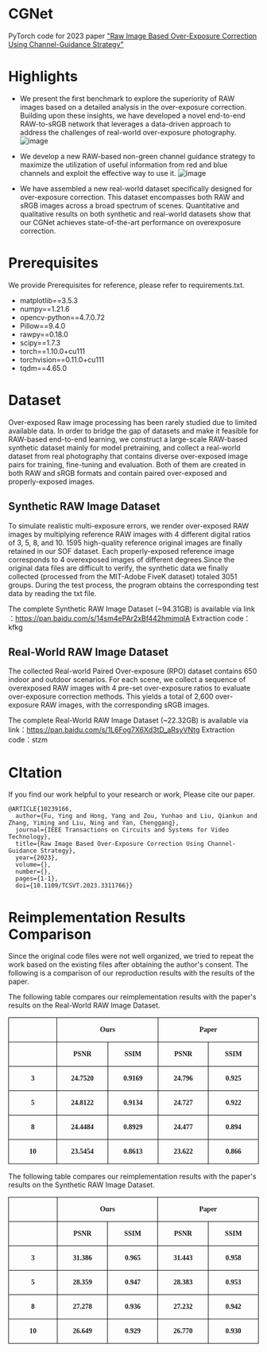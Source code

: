 # CGNet
PyTorch code for 2023 paper ["Raw Image Based Over-Exposure Correction Using Channel-Guidance Strategy"](https://ieeexplore.ieee.org/abstract/document/10239166)



# Highlights
- We present the first benchmark to explore the superiority of RAW images based on a detailed analysis in the over-exposure correction. Building upon these insights, we have developed a novel end-to-end RAW-to-sRGB network that leverages a data-driven approach to address the challenges of real-world over-exposure photography.
![image](https://github.com/whiteknight-WJN/CGNet/assets/90306495/bfd23b48-c841-4aeb-9c39-9358daca861c)

- We develop a new RAW-based non-green channel guidance strategy to maximize the utilization of useful information from red and blue channels and exploit the effective way to use it.
![image](https://github.com/whiteknight-WJN/CGNet/assets/90306495/8fee0572-9265-4b28-83eb-759688eb0827)

- We have assembled a new real-world dataset specifically designed for over-exposure correction. This dataset encompasses both RAW and sRGB images across a broad spectrum of scenes. Quantitative and qualitative results on both synthetic and real-world datasets show that our CGNet achieves state-of-the-art performance on overexposure correction.
# Prerequisites
We provide Prerequisites for reference, please refer to requirements.txt.
- matplotlib==3.5.3
- numpy==1.21.6
- opencv-python==4.7.0.72
- Pillow==9.4.0
- rawpy==0.18.0
- scipy==1.7.3
- torch==1.10.0+cu111
- torchvision==0.11.0+cu111
- tqdm==4.65.0

# Dataset
Over-exposed Raw image processing has been rarely studied due to limited available data. In order to bridge the gap of datasets and make it feasible for RAW-based end-to-end learning, we construct a large-scale RAW-based synthetic dataset mainly for model pretraining, and collect a real-world dataset from real photography that contains diverse over-exposed image pairs for training, fine-tuning and evaluation. Both of them are created in both RAW and sRGB formats and contain paired over-exposed and properly-exposed images.

## Synthetic RAW Image Dataset
To simulate realistic multi-exposure errors, we render over-exposed RAW images by multiplying reference RAW images with 4 different digital ratios of 3, 5, 8, and 10. 1595 high-quality reference original images are finally retained in our SOF dataset. Each properly-exposed reference image corresponds to 4 overexposed images of different degrees.Since the original data files are difficult to verify, the synthetic data we finally collected (processed from the MIT-Adobe FiveK dataset) totaled 3051 groups. During the test process, the program obtains the corresponding test data by reading the txt file.

The complete Synthetic RAW Image Dataset (~94.31GB) is available via link ：https://pan.baidu.com/s/14sm4ePAr2xBf442hmjmqlA 
Extraction code：kfkg 

## Real-World RAW Image Dataset
The collected Real-world Paired Over-exposure (RPO) dataset contains 650 indoor and outdoor scenarios. For each scene, we collect a sequence of overexposed RAW images with 4 pre-set over-exposure ratios to evaluate over-exposure correction methods. This yields a total of 2,600 over-exposure RAW images, with the corresponding sRGB images.

The complete Real-World RAW Image Dataset (~22.32GB) is available via link：https://pan.baidu.com/s/1L6Fog7X6Xd3tD_aRsyVNtg 
Extraction code：stzm 

# CItation
If you find our work helpful to your research or work, Please cite our paper.

```
@ARTICLE{10239166,
  author={Fu, Ying and Hong, Yang and Zou, Yunhao and Liu, Qiankun and Zhang, Yiming and Liu, Ning and Yan, Chenggang},
  journal={IEEE Transactions on Circuits and Systems for Video Technology}, 
  title={Raw Image Based Over-Exposure Correction Using Channel-Guidance Strategy}, 
  year={2023},
  volume={},
  number={},
  pages={1-1},
  doi={10.1109/TCSVT.2023.3311766}}
```
# Reimplementation Results Comparison
Since the original code files were not well organized, we tried to repeat the work based on the existing files after obtaining the author's consent. The following is a comparison of our reproduction results with the results of the paper.

The following table compares our reimplementation results with the paper's results on the Real-World RAW Image Dataset.
<table class="MsoTableGrid" border="1" cellspacing="0" style="border-collapse:collapse;border:none;mso-border-left-alt:0.5000pt solid windowtext;
mso-border-top-alt:0.5000pt solid windowtext;mso-border-right-alt:0.5000pt solid windowtext;mso-border-bottom-alt:0.5000pt solid windowtext;
mso-border-insideh:0.5000pt solid windowtext;mso-border-insidev:0.5000pt solid windowtext;mso-padding-alt:0.0000pt 5.4000pt 0.0000pt 5.4000pt ;"><tbody><tr><td width="118" valign="center" style="width:71.0000pt;padding:0.0000pt 5.4000pt 0.0000pt 5.4000pt ;border-left:1.0000pt solid windowtext;
mso-border-left-alt:0.5000pt solid windowtext;border-right:1.0000pt solid windowtext;mso-border-right-alt:0.5000pt solid windowtext;
border-top:1.0000pt solid windowtext;mso-border-top-alt:0.5000pt solid windowtext;border-bottom:1.0000pt solid windowtext;
mso-border-bottom-alt:0.5000pt solid windowtext;"><p class="MsoNormal" align="center" style="text-align:center;"><b><span style="font-family:Calibri;mso-fareast-font-family:宋体;mso-bidi-font-family:'Times New Roman';
font-weight:bold;font-size:10.5000pt;mso-font-kerning:1.0000pt;"><o:p></o:p></span></b></p></td><td width="236" valign="center" colspan="2" style="width:142.0000pt;padding:0.0000pt 5.4000pt 0.0000pt 5.4000pt ;border-left:1.0000pt solid windowtext;
mso-border-left-alt:0.5000pt solid windowtext;border-right:1.0000pt solid windowtext;mso-border-right-alt:0.5000pt solid windowtext;
border-top:1.0000pt solid windowtext;mso-border-top-alt:0.5000pt solid windowtext;border-bottom:1.0000pt solid windowtext;
mso-border-bottom-alt:0.5000pt solid windowtext;"><p class="MsoNormal" align="center" style="text-align:center;"><b><span style="font-family:宋体;mso-ascii-font-family:Calibri;mso-hansi-font-family:Calibri;
mso-bidi-font-family:'Times New Roman';font-weight:bold;font-size:10.5000pt;
mso-font-kerning:1.0000pt;"><font face="Calibri">Ours</font></span></b><b><span style="font-family:宋体;mso-ascii-font-family:Calibri;mso-hansi-font-family:Calibri;
mso-bidi-font-family:'Times New Roman';font-weight:bold;font-size:10.5000pt;
mso-font-kerning:1.0000pt;"><o:p></o:p></span></b></p></td><td width="236" valign="center" colspan="2" style="width:142.1000pt;padding:0.0000pt 5.4000pt 0.0000pt 5.4000pt ;border-left:1.0000pt solid windowtext;
mso-border-left-alt:0.5000pt solid windowtext;border-right:1.0000pt solid windowtext;mso-border-right-alt:0.5000pt solid windowtext;
border-top:1.0000pt solid windowtext;mso-border-top-alt:0.5000pt solid windowtext;border-bottom:1.0000pt solid windowtext;
mso-border-bottom-alt:0.5000pt solid windowtext;"><p class="MsoNormal" align="center" style="text-align:center;"><b><span style="font-family:宋体;mso-ascii-font-family:Calibri;mso-hansi-font-family:Calibri;
mso-bidi-font-family:'Times New Roman';font-weight:bold;font-size:10.5000pt;
mso-font-kerning:1.0000pt;"><font face="Calibri">Paper</font></span></b><b><span style="font-family:宋体;mso-ascii-font-family:Calibri;mso-hansi-font-family:Calibri;
mso-bidi-font-family:'Times New Roman';font-weight:bold;font-size:10.5000pt;
mso-font-kerning:1.0000pt;"><o:p></o:p></span></b></p></td></tr><tr><td width="118" valign="center" style="width:71.0000pt;padding:0.0000pt 5.4000pt 0.0000pt 5.4000pt ;border-left:1.0000pt solid windowtext;
mso-border-left-alt:0.5000pt solid windowtext;border-right:1.0000pt solid windowtext;mso-border-right-alt:0.5000pt solid windowtext;
border-top:none;mso-border-top-alt:0.5000pt solid windowtext;border-bottom:1.0000pt solid windowtext;
mso-border-bottom-alt:0.5000pt solid windowtext;"><p class="MsoNormal" align="center" style="text-align:center;"><b><span style="font-family:Calibri;mso-fareast-font-family:宋体;mso-bidi-font-family:'Times New Roman';
font-weight:bold;font-size:10.5000pt;mso-font-kerning:1.0000pt;"><o:p>&nbsp;</o:p></span></b></p></td><td width="118" valign="center" style="width:71.0000pt;padding:0.0000pt 5.4000pt 0.0000pt 5.4000pt ;border-left:1.0000pt solid windowtext;
mso-border-left-alt:0.5000pt solid windowtext;border-right:1.0000pt solid windowtext;mso-border-right-alt:0.5000pt solid windowtext;
border-top:none;mso-border-top-alt:0.5000pt solid windowtext;border-bottom:1.0000pt solid windowtext;
mso-border-bottom-alt:0.5000pt solid windowtext;"><p class="MsoNormal" align="center" style="text-align:center;"><b><span style="font-family:宋体;mso-ascii-font-family:Calibri;mso-hansi-font-family:Calibri;
mso-bidi-font-family:'Times New Roman';font-weight:bold;font-size:10.5000pt;
mso-font-kerning:1.0000pt;"><font face="Calibri">PSNR</font></span></b><b><span style="font-family:Calibri;mso-fareast-font-family:宋体;mso-bidi-font-family:'Times New Roman';
font-weight:bold;font-size:10.5000pt;mso-font-kerning:1.0000pt;"><o:p></o:p></span></b></p></td><td width="118" valign="center" style="width:71.0000pt;padding:0.0000pt 5.4000pt 0.0000pt 5.4000pt ;border-left:1.0000pt solid windowtext;
mso-border-left-alt:0.5000pt solid windowtext;border-right:1.0000pt solid windowtext;mso-border-right-alt:0.5000pt solid windowtext;
border-top:none;mso-border-top-alt:0.5000pt solid windowtext;border-bottom:1.0000pt solid windowtext;
mso-border-bottom-alt:0.5000pt solid windowtext;"><p class="MsoNormal" align="center" style="text-align:center;"><b><span style="font-family:宋体;mso-ascii-font-family:Calibri;mso-hansi-font-family:Calibri;
mso-bidi-font-family:'Times New Roman';font-weight:bold;font-size:10.5000pt;
mso-font-kerning:1.0000pt;"><font face="Calibri">SSIM</font></span></b><b><span style="font-family:Calibri;mso-fareast-font-family:宋体;mso-bidi-font-family:'Times New Roman';
font-weight:bold;font-size:10.5000pt;mso-font-kerning:1.0000pt;"><o:p></o:p></span></b></p></td><td width="118" valign="center" style="width:71.0500pt;padding:0.0000pt 5.4000pt 0.0000pt 5.4000pt ;border-left:1.0000pt solid windowtext;
mso-border-left-alt:0.5000pt solid windowtext;border-right:1.0000pt solid windowtext;mso-border-right-alt:0.5000pt solid windowtext;
border-top:1.0000pt solid windowtext;mso-border-top-alt:0.5000pt solid windowtext;border-bottom:1.0000pt solid windowtext;
mso-border-bottom-alt:0.5000pt solid windowtext;"><p class="MsoNormal" align="center" style="text-align:center;"><b><span style="font-family:宋体;mso-ascii-font-family:Calibri;mso-hansi-font-family:Calibri;
mso-bidi-font-family:'Times New Roman';font-weight:bold;font-size:10.5000pt;
mso-font-kerning:1.0000pt;"><font face="Calibri">PSNR</font></span></b><b><span style="font-family:宋体;mso-ascii-font-family:Calibri;mso-hansi-font-family:Calibri;
mso-bidi-font-family:'Times New Roman';font-weight:bold;font-size:10.5000pt;
mso-font-kerning:1.0000pt;"><o:p></o:p></span></b></p></td><td width="118" valign="center" style="width:71.0500pt;padding:0.0000pt 5.4000pt 0.0000pt 5.4000pt ;border-left:1.0000pt solid windowtext;
mso-border-left-alt:0.5000pt solid windowtext;border-right:1.0000pt solid windowtext;mso-border-right-alt:0.5000pt solid windowtext;
border-top:1.0000pt solid windowtext;mso-border-top-alt:0.5000pt solid windowtext;border-bottom:1.0000pt solid windowtext;
mso-border-bottom-alt:0.5000pt solid windowtext;"><p class="MsoNormal" align="center" style="text-align:center;"><b><span style="font-family:宋体;mso-ascii-font-family:Calibri;mso-hansi-font-family:Calibri;
mso-bidi-font-family:'Times New Roman';font-weight:bold;font-size:10.5000pt;
mso-font-kerning:1.0000pt;"><font face="Calibri">SSIM</font></span></b><b><span style="font-family:宋体;mso-ascii-font-family:Calibri;mso-hansi-font-family:Calibri;
mso-bidi-font-family:'Times New Roman';font-weight:bold;font-size:10.5000pt;
mso-font-kerning:1.0000pt;"><o:p></o:p></span></b></p></td></tr><tr><td width="118" valign="center" style="width:71.0000pt;padding:0.0000pt 5.4000pt 0.0000pt 5.4000pt ;border-left:1.0000pt solid windowtext;
mso-border-left-alt:0.5000pt solid windowtext;border-right:1.0000pt solid windowtext;mso-border-right-alt:0.5000pt solid windowtext;
border-top:none;mso-border-top-alt:0.5000pt solid windowtext;border-bottom:1.0000pt solid windowtext;
mso-border-bottom-alt:0.5000pt solid windowtext;"><p class="MsoNormal" align="center" style="text-align:center;"><b><span style="font-family:宋体;mso-ascii-font-family:Calibri;mso-hansi-font-family:Calibri;
mso-bidi-font-family:'Times New Roman';font-weight:bold;font-size:10.5000pt;
mso-font-kerning:1.0000pt;"><font face="Calibri">3</font></span></b><b><span style="font-family:宋体;mso-ascii-font-family:Calibri;mso-hansi-font-family:Calibri;
mso-bidi-font-family:'Times New Roman';font-weight:bold;font-size:10.5000pt;
mso-font-kerning:1.0000pt;"><o:p></o:p></span></b></p></td><td width="118" valign="center" style="width:71.0000pt;padding:0.0000pt 5.4000pt 0.0000pt 5.4000pt ;border-left:1.0000pt solid windowtext;
mso-border-left-alt:0.5000pt solid windowtext;border-right:1.0000pt solid windowtext;mso-border-right-alt:0.5000pt solid windowtext;
border-top:none;mso-border-top-alt:0.5000pt solid windowtext;border-bottom:1.0000pt solid windowtext;
mso-border-bottom-alt:0.5000pt solid windowtext;"><p class="MsoNormal" align="center" style="text-align:center;"><b><span style="font-family:宋体;mso-ascii-font-family:Calibri;mso-hansi-font-family:Calibri;
mso-bidi-font-family:'Times New Roman';font-weight:bold;font-size:10.5000pt;
mso-font-kerning:1.0000pt;"><font face="Calibri">24.7520</font></span></b><b><span style="font-family:Calibri;mso-fareast-font-family:宋体;mso-bidi-font-family:'Times New Roman';
font-weight:bold;font-size:10.5000pt;mso-font-kerning:1.0000pt;"><o:p></o:p></span></b></p></td><td width="118" valign="center" style="width:71.0000pt;padding:0.0000pt 5.4000pt 0.0000pt 5.4000pt ;border-left:1.0000pt solid windowtext;
mso-border-left-alt:0.5000pt solid windowtext;border-right:1.0000pt solid windowtext;mso-border-right-alt:0.5000pt solid windowtext;
border-top:none;mso-border-top-alt:0.5000pt solid windowtext;border-bottom:1.0000pt solid windowtext;
mso-border-bottom-alt:0.5000pt solid windowtext;"><p class="MsoNormal" align="center" style="text-align:center;"><b><span style="font-family:宋体;mso-ascii-font-family:Calibri;mso-hansi-font-family:Calibri;
mso-bidi-font-family:'Times New Roman';font-weight:bold;font-size:10.5000pt;
mso-font-kerning:1.0000pt;"><font face="Calibri">0.9169</font></span></b><b><span style="font-family:Calibri;mso-fareast-font-family:宋体;mso-bidi-font-family:'Times New Roman';
font-weight:bold;font-size:10.5000pt;mso-font-kerning:1.0000pt;"><o:p></o:p></span></b></p></td><td width="118" valign="center" style="width:71.0500pt;padding:0.0000pt 5.4000pt 0.0000pt 5.4000pt ;border-left:1.0000pt solid windowtext;
mso-border-left-alt:0.5000pt solid windowtext;border-right:1.0000pt solid windowtext;mso-border-right-alt:0.5000pt solid windowtext;
border-top:none;mso-border-top-alt:0.5000pt solid windowtext;border-bottom:1.0000pt solid windowtext;
mso-border-bottom-alt:0.5000pt solid windowtext;"><p class="MsoNormal" align="center" style="text-align:center;"><b><span style="font-family:宋体;mso-ascii-font-family:Calibri;mso-hansi-font-family:Calibri;
mso-bidi-font-family:'Times New Roman';font-weight:bold;font-size:10.5000pt;
mso-font-kerning:1.0000pt;"><font face="Calibri">24.796</font></span></b><b><span style="font-family:Calibri;mso-fareast-font-family:宋体;mso-bidi-font-family:'Times New Roman';
font-weight:bold;font-size:10.5000pt;mso-font-kerning:1.0000pt;"><o:p></o:p></span></b></p></td><td width="118" valign="center" style="width:71.0500pt;padding:0.0000pt 5.4000pt 0.0000pt 5.4000pt ;border-left:1.0000pt solid windowtext;
mso-border-left-alt:0.5000pt solid windowtext;border-right:1.0000pt solid windowtext;mso-border-right-alt:0.5000pt solid windowtext;
border-top:none;mso-border-top-alt:0.5000pt solid windowtext;border-bottom:1.0000pt solid windowtext;
mso-border-bottom-alt:0.5000pt solid windowtext;"><p class="MsoNormal" align="center" style="text-align:center;"><b><span style="font-family:宋体;mso-ascii-font-family:Calibri;mso-hansi-font-family:Calibri;
mso-bidi-font-family:'Times New Roman';font-weight:bold;font-size:10.5000pt;
mso-font-kerning:1.0000pt;"><font face="Calibri">0.925</font></span></b><b><span style="font-family:Calibri;mso-fareast-font-family:宋体;mso-bidi-font-family:'Times New Roman';
font-weight:bold;font-size:10.5000pt;mso-font-kerning:1.0000pt;"><o:p></o:p></span></b></p></td></tr><tr><td width="118" valign="center" style="width:71.0000pt;padding:0.0000pt 5.4000pt 0.0000pt 5.4000pt ;border-left:1.0000pt solid windowtext;
mso-border-left-alt:0.5000pt solid windowtext;border-right:1.0000pt solid windowtext;mso-border-right-alt:0.5000pt solid windowtext;
border-top:none;mso-border-top-alt:0.5000pt solid windowtext;border-bottom:1.0000pt solid windowtext;
mso-border-bottom-alt:0.5000pt solid windowtext;"><p class="MsoNormal" align="center" style="text-align:center;"><b><span style="font-family:宋体;mso-ascii-font-family:Calibri;mso-hansi-font-family:Calibri;
mso-bidi-font-family:'Times New Roman';font-weight:bold;font-size:10.5000pt;
mso-font-kerning:1.0000pt;"><font face="Calibri">5</font></span></b><b><span style="font-family:Calibri;mso-fareast-font-family:宋体;mso-bidi-font-family:'Times New Roman';
font-weight:bold;font-size:10.5000pt;mso-font-kerning:1.0000pt;"><o:p></o:p></span></b></p></td><td width="118" valign="center" style="width:71.0000pt;padding:0.0000pt 5.4000pt 0.0000pt 5.4000pt ;border-left:1.0000pt solid windowtext;
mso-border-left-alt:0.5000pt solid windowtext;border-right:1.0000pt solid windowtext;mso-border-right-alt:0.5000pt solid windowtext;
border-top:none;mso-border-top-alt:0.5000pt solid windowtext;border-bottom:1.0000pt solid windowtext;
mso-border-bottom-alt:0.5000pt solid windowtext;"><p class="MsoNormal" align="center" style="text-align:center;"><b><span style="font-family:宋体;mso-ascii-font-family:Calibri;mso-hansi-font-family:Calibri;
mso-bidi-font-family:'Times New Roman';font-weight:bold;font-size:10.5000pt;
mso-font-kerning:1.0000pt;"><font face="Calibri">24.8122</font></span></b><b><span style="font-family:Calibri;mso-fareast-font-family:宋体;mso-bidi-font-family:'Times New Roman';
font-weight:bold;font-size:10.5000pt;mso-font-kerning:1.0000pt;"><o:p></o:p></span></b></p></td><td width="118" valign="center" style="width:71.0000pt;padding:0.0000pt 5.4000pt 0.0000pt 5.4000pt ;border-left:1.0000pt solid windowtext;
mso-border-left-alt:0.5000pt solid windowtext;border-right:1.0000pt solid windowtext;mso-border-right-alt:0.5000pt solid windowtext;
border-top:none;mso-border-top-alt:0.5000pt solid windowtext;border-bottom:1.0000pt solid windowtext;
mso-border-bottom-alt:0.5000pt solid windowtext;"><p class="MsoNormal" align="center" style="text-align:center;"><b><span style="font-family:宋体;mso-ascii-font-family:Calibri;mso-hansi-font-family:Calibri;
mso-bidi-font-family:'Times New Roman';font-weight:bold;font-size:10.5000pt;
mso-font-kerning:1.0000pt;"><font face="Calibri">0.9134</font></span></b><b><span style="font-family:Calibri;mso-fareast-font-family:宋体;mso-bidi-font-family:'Times New Roman';
font-weight:bold;font-size:10.5000pt;mso-font-kerning:1.0000pt;"><o:p></o:p></span></b></p></td><td width="118" valign="center" style="width:71.0500pt;padding:0.0000pt 5.4000pt 0.0000pt 5.4000pt ;border-left:1.0000pt solid windowtext;
mso-border-left-alt:0.5000pt solid windowtext;border-right:1.0000pt solid windowtext;mso-border-right-alt:0.5000pt solid windowtext;
border-top:none;mso-border-top-alt:0.5000pt solid windowtext;border-bottom:1.0000pt solid windowtext;
mso-border-bottom-alt:0.5000pt solid windowtext;"><p class="MsoNormal" align="center" style="text-align:center;"><b><span style="font-family:宋体;mso-ascii-font-family:Calibri;mso-hansi-font-family:Calibri;
mso-bidi-font-family:'Times New Roman';font-weight:bold;font-size:10.5000pt;
mso-font-kerning:1.0000pt;"><font face="Calibri">24.727</font></span></b><b><span style="font-family:Calibri;mso-fareast-font-family:宋体;mso-bidi-font-family:'Times New Roman';
font-weight:bold;font-size:10.5000pt;mso-font-kerning:1.0000pt;"><o:p></o:p></span></b></p></td><td width="118" valign="center" style="width:71.0500pt;padding:0.0000pt 5.4000pt 0.0000pt 5.4000pt ;border-left:1.0000pt solid windowtext;
mso-border-left-alt:0.5000pt solid windowtext;border-right:1.0000pt solid windowtext;mso-border-right-alt:0.5000pt solid windowtext;
border-top:none;mso-border-top-alt:0.5000pt solid windowtext;border-bottom:1.0000pt solid windowtext;
mso-border-bottom-alt:0.5000pt solid windowtext;"><p class="MsoNormal" align="center" style="text-align:center;"><b><span style="font-family:宋体;mso-ascii-font-family:Calibri;mso-hansi-font-family:Calibri;
mso-bidi-font-family:'Times New Roman';font-weight:bold;font-size:10.5000pt;
mso-font-kerning:1.0000pt;"><font face="Calibri">0.922</font></span></b><b><span style="font-family:Calibri;mso-fareast-font-family:宋体;mso-bidi-font-family:'Times New Roman';
font-weight:bold;font-size:10.5000pt;mso-font-kerning:1.0000pt;"><o:p></o:p></span></b></p></td></tr><tr><td width="118" valign="center" style="width:71.0000pt;padding:0.0000pt 5.4000pt 0.0000pt 5.4000pt ;border-left:1.0000pt solid windowtext;
mso-border-left-alt:0.5000pt solid windowtext;border-right:1.0000pt solid windowtext;mso-border-right-alt:0.5000pt solid windowtext;
border-top:none;mso-border-top-alt:0.5000pt solid windowtext;border-bottom:1.0000pt solid windowtext;
mso-border-bottom-alt:0.5000pt solid windowtext;"><p class="MsoNormal" align="center" style="text-align:center;"><b><span style="font-family:宋体;mso-ascii-font-family:Calibri;mso-hansi-font-family:Calibri;
mso-bidi-font-family:'Times New Roman';font-weight:bold;font-size:10.5000pt;
mso-font-kerning:1.0000pt;"><font face="Calibri">8</font></span></b><b><span style="font-family:Calibri;mso-fareast-font-family:宋体;mso-bidi-font-family:'Times New Roman';
font-weight:bold;font-size:10.5000pt;mso-font-kerning:1.0000pt;"><o:p></o:p></span></b></p></td><td width="118" valign="center" style="width:71.0000pt;padding:0.0000pt 5.4000pt 0.0000pt 5.4000pt ;border-left:1.0000pt solid windowtext;
mso-border-left-alt:0.5000pt solid windowtext;border-right:1.0000pt solid windowtext;mso-border-right-alt:0.5000pt solid windowtext;
border-top:none;mso-border-top-alt:0.5000pt solid windowtext;border-bottom:1.0000pt solid windowtext;
mso-border-bottom-alt:0.5000pt solid windowtext;"><p class="MsoNormal" align="center" style="text-align:center;"><b><span style="font-family:宋体;mso-ascii-font-family:Calibri;mso-hansi-font-family:Calibri;
mso-bidi-font-family:'Times New Roman';font-weight:bold;font-size:10.5000pt;
mso-font-kerning:1.0000pt;"><font face="Calibri">24.4484</font></span></b><b><span style="font-family:Calibri;mso-fareast-font-family:宋体;mso-bidi-font-family:'Times New Roman';
font-weight:bold;font-size:10.5000pt;mso-font-kerning:1.0000pt;"><o:p></o:p></span></b></p></td><td width="118" valign="center" style="width:71.0000pt;padding:0.0000pt 5.4000pt 0.0000pt 5.4000pt ;border-left:1.0000pt solid windowtext;
mso-border-left-alt:0.5000pt solid windowtext;border-right:1.0000pt solid windowtext;mso-border-right-alt:0.5000pt solid windowtext;
border-top:none;mso-border-top-alt:0.5000pt solid windowtext;border-bottom:1.0000pt solid windowtext;
mso-border-bottom-alt:0.5000pt solid windowtext;"><p class="MsoNormal" align="center" style="text-align:center;"><b><span style="font-family:宋体;mso-ascii-font-family:Calibri;mso-hansi-font-family:Calibri;
mso-bidi-font-family:'Times New Roman';font-weight:bold;font-size:10.5000pt;
mso-font-kerning:1.0000pt;"><font face="Calibri">0.8929</font></span></b><b><span style="font-family:Calibri;mso-fareast-font-family:宋体;mso-bidi-font-family:'Times New Roman';
font-weight:bold;font-size:10.5000pt;mso-font-kerning:1.0000pt;"><o:p></o:p></span></b></p></td><td width="118" valign="center" style="width:71.0500pt;padding:0.0000pt 5.4000pt 0.0000pt 5.4000pt ;border-left:1.0000pt solid windowtext;
mso-border-left-alt:0.5000pt solid windowtext;border-right:1.0000pt solid windowtext;mso-border-right-alt:0.5000pt solid windowtext;
border-top:none;mso-border-top-alt:0.5000pt solid windowtext;border-bottom:1.0000pt solid windowtext;
mso-border-bottom-alt:0.5000pt solid windowtext;"><p class="MsoNormal" align="center" style="text-align:center;"><b><span style="font-family:宋体;mso-ascii-font-family:Calibri;mso-hansi-font-family:Calibri;
mso-bidi-font-family:'Times New Roman';font-weight:bold;font-size:10.5000pt;
mso-font-kerning:1.0000pt;"><font face="Calibri">24.477</font></span></b><b><span style="font-family:Calibri;mso-fareast-font-family:宋体;mso-bidi-font-family:'Times New Roman';
font-weight:bold;font-size:10.5000pt;mso-font-kerning:1.0000pt;"><o:p></o:p></span></b></p></td><td width="118" valign="center" style="width:71.0500pt;padding:0.0000pt 5.4000pt 0.0000pt 5.4000pt ;border-left:1.0000pt solid windowtext;
mso-border-left-alt:0.5000pt solid windowtext;border-right:1.0000pt solid windowtext;mso-border-right-alt:0.5000pt solid windowtext;
border-top:none;mso-border-top-alt:0.5000pt solid windowtext;border-bottom:1.0000pt solid windowtext;
mso-border-bottom-alt:0.5000pt solid windowtext;"><p class="MsoNormal" align="center" style="text-align:center;"><b><span style="font-family:宋体;mso-ascii-font-family:Calibri;mso-hansi-font-family:Calibri;
mso-bidi-font-family:'Times New Roman';font-weight:bold;font-size:10.5000pt;
mso-font-kerning:1.0000pt;"><font face="Calibri">0.894</font></span></b><b><span style="font-family:Calibri;mso-fareast-font-family:宋体;mso-bidi-font-family:'Times New Roman';
font-weight:bold;font-size:10.5000pt;mso-font-kerning:1.0000pt;"><o:p></o:p></span></b></p></td></tr><tr><td width="118" valign="center" style="width:71.0000pt;padding:0.0000pt 5.4000pt 0.0000pt 5.4000pt ;border-left:1.0000pt solid windowtext;
mso-border-left-alt:0.5000pt solid windowtext;border-right:1.0000pt solid windowtext;mso-border-right-alt:0.5000pt solid windowtext;
border-top:none;mso-border-top-alt:0.5000pt solid windowtext;border-bottom:1.0000pt solid windowtext;
mso-border-bottom-alt:0.5000pt solid windowtext;"><p class="MsoNormal" align="center" style="text-align:center;"><b><span style="font-family:宋体;mso-ascii-font-family:Calibri;mso-hansi-font-family:Calibri;
mso-bidi-font-family:'Times New Roman';font-weight:bold;font-size:10.5000pt;
mso-font-kerning:1.0000pt;"><font face="Calibri">10</font></span></b><b><span style="font-family:Calibri;mso-fareast-font-family:宋体;mso-bidi-font-family:'Times New Roman';
font-weight:bold;font-size:10.5000pt;mso-font-kerning:1.0000pt;"><o:p></o:p></span></b></p></td><td width="118" valign="center" style="width:71.0000pt;padding:0.0000pt 5.4000pt 0.0000pt 5.4000pt ;border-left:1.0000pt solid windowtext;
mso-border-left-alt:0.5000pt solid windowtext;border-right:1.0000pt solid windowtext;mso-border-right-alt:0.5000pt solid windowtext;
border-top:none;mso-border-top-alt:0.5000pt solid windowtext;border-bottom:1.0000pt solid windowtext;
mso-border-bottom-alt:0.5000pt solid windowtext;"><p class="MsoNormal" align="center" style="text-align:center;"><b><span style="font-family:宋体;mso-ascii-font-family:Calibri;mso-hansi-font-family:Calibri;
mso-bidi-font-family:'Times New Roman';font-weight:bold;font-size:10.5000pt;
mso-font-kerning:1.0000pt;"><font face="Calibri">23.5454</font></span></b><b><span style="font-family:Calibri;mso-fareast-font-family:宋体;mso-bidi-font-family:'Times New Roman';
font-weight:bold;font-size:10.5000pt;mso-font-kerning:1.0000pt;"><o:p></o:p></span></b></p></td><td width="118" valign="center" style="width:71.0000pt;padding:0.0000pt 5.4000pt 0.0000pt 5.4000pt ;border-left:1.0000pt solid windowtext;
mso-border-left-alt:0.5000pt solid windowtext;border-right:1.0000pt solid windowtext;mso-border-right-alt:0.5000pt solid windowtext;
border-top:none;mso-border-top-alt:0.5000pt solid windowtext;border-bottom:1.0000pt solid windowtext;
mso-border-bottom-alt:0.5000pt solid windowtext;"><p class="MsoNormal" align="center" style="text-align:center;"><b><span style="font-family:宋体;mso-ascii-font-family:Calibri;mso-hansi-font-family:Calibri;
mso-bidi-font-family:'Times New Roman';font-weight:bold;font-size:10.5000pt;
mso-font-kerning:1.0000pt;"><font face="Calibri">0.8613</font></span></b><b><span style="font-family:Calibri;mso-fareast-font-family:宋体;mso-bidi-font-family:'Times New Roman';
font-weight:bold;font-size:10.5000pt;mso-font-kerning:1.0000pt;"><o:p></o:p></span></b></p></td><td width="118" valign="center" style="width:71.0500pt;padding:0.0000pt 5.4000pt 0.0000pt 5.4000pt ;border-left:1.0000pt solid windowtext;
mso-border-left-alt:0.5000pt solid windowtext;border-right:1.0000pt solid windowtext;mso-border-right-alt:0.5000pt solid windowtext;
border-top:none;mso-border-top-alt:0.5000pt solid windowtext;border-bottom:1.0000pt solid windowtext;
mso-border-bottom-alt:0.5000pt solid windowtext;"><p class="MsoNormal" align="center" style="text-align:center;"><b><span style="font-family:宋体;mso-ascii-font-family:Calibri;mso-hansi-font-family:Calibri;
mso-bidi-font-family:'Times New Roman';font-weight:bold;font-size:10.5000pt;
mso-font-kerning:1.0000pt;"><font face="Calibri">23.622</font></span></b><b><span style="font-family:Calibri;mso-fareast-font-family:宋体;mso-bidi-font-family:'Times New Roman';
font-weight:bold;font-size:10.5000pt;mso-font-kerning:1.0000pt;"><o:p></o:p></span></b></p></td><td width="118" valign="center" style="width:71.0500pt;padding:0.0000pt 5.4000pt 0.0000pt 5.4000pt ;border-left:1.0000pt solid windowtext;
mso-border-left-alt:0.5000pt solid windowtext;border-right:1.0000pt solid windowtext;mso-border-right-alt:0.5000pt solid windowtext;
border-top:none;mso-border-top-alt:0.5000pt solid windowtext;border-bottom:1.0000pt solid windowtext;
mso-border-bottom-alt:0.5000pt solid windowtext;"><p class="MsoNormal" align="center" style="text-align:center;"><b><span style="font-family:宋体;mso-ascii-font-family:Calibri;mso-hansi-font-family:Calibri;
mso-bidi-font-family:'Times New Roman';font-weight:bold;font-size:10.5000pt;
mso-font-kerning:1.0000pt;"><font face="Calibri">0.866</font></span></b><b><span style="font-family:Calibri;mso-fareast-font-family:宋体;mso-bidi-font-family:'Times New Roman';
font-weight:bold;font-size:10.5000pt;mso-font-kerning:1.0000pt;"><o:p></o:p></span></b></p></td></tr></tbody></table>


The following table compares our reimplementation results with the paper's results on the Synthetic RAW Image Dataset.
<table class="MsoTableGrid" border="1" cellspacing="0" style="border-collapse:collapse;border:none;mso-border-left-alt:0.5000pt solid windowtext;
mso-border-top-alt:0.5000pt solid windowtext;mso-border-right-alt:0.5000pt solid windowtext;mso-border-bottom-alt:0.5000pt solid windowtext;
mso-border-insideh:0.5000pt solid windowtext;mso-border-insidev:0.5000pt solid windowtext;mso-padding-alt:0.0000pt 5.4000pt 0.0000pt 5.4000pt ;"><tbody><tr><td width="118" valign="center" style="width:71.0000pt;padding:0.0000pt 5.4000pt 0.0000pt 5.4000pt ;border-left:1.0000pt solid windowtext;
mso-border-left-alt:0.5000pt solid windowtext;border-right:1.0000pt solid windowtext;mso-border-right-alt:0.5000pt solid windowtext;
border-top:1.0000pt solid windowtext;mso-border-top-alt:0.5000pt solid windowtext;border-bottom:1.0000pt solid windowtext;
mso-border-bottom-alt:0.5000pt solid windowtext;"><p class="MsoNormal" align="center" style="text-align:center;"><b><span style="font-family:Calibri;mso-fareast-font-family:宋体;mso-bidi-font-family:'Times New Roman';
font-weight:bold;font-size:10.5000pt;mso-font-kerning:1.0000pt;"><o:p>&nbsp;</o:p></span></b></p></td><td width="236" valign="center" colspan="2" style="width:142.0000pt;padding:0.0000pt 5.4000pt 0.0000pt 5.4000pt ;border-left:1.0000pt solid windowtext;
mso-border-left-alt:0.5000pt solid windowtext;border-right:1.0000pt solid windowtext;mso-border-right-alt:0.5000pt solid windowtext;
border-top:1.0000pt solid windowtext;mso-border-top-alt:0.5000pt solid windowtext;border-bottom:1.0000pt solid windowtext;
mso-border-bottom-alt:0.5000pt solid windowtext;"><p class="MsoNormal" align="center" style="text-align:center;"><b><span style="font-family:宋体;mso-ascii-font-family:Calibri;mso-hansi-font-family:Calibri;
mso-bidi-font-family:'Times New Roman';font-weight:bold;font-size:10.5000pt;
mso-font-kerning:1.0000pt;"><font face="宋体">Ours</font></span></b><b><span style="font-family:宋体;mso-ascii-font-family:Calibri;mso-hansi-font-family:Calibri;
mso-bidi-font-family:'Times New Roman';font-weight:bold;font-size:10.5000pt;
mso-font-kerning:1.0000pt;"><o:p></o:p></span></b></p></td><td width="236" valign="center" colspan="2" style="width:142.1000pt;padding:0.0000pt 5.4000pt 0.0000pt 5.4000pt ;border-left:1.0000pt solid windowtext;
mso-border-left-alt:0.5000pt solid windowtext;border-right:1.0000pt solid windowtext;mso-border-right-alt:0.5000pt solid windowtext;
border-top:1.0000pt solid windowtext;mso-border-top-alt:0.5000pt solid windowtext;border-bottom:1.0000pt solid windowtext;
mso-border-bottom-alt:0.5000pt solid windowtext;"><p class="MsoNormal" align="center" style="text-align:center;"><b><span style="font-family:宋体;mso-ascii-font-family:Calibri;mso-hansi-font-family:Calibri;
mso-bidi-font-family:'Times New Roman';font-weight:bold;font-size:10.5000pt;
mso-font-kerning:1.0000pt;"><font face="宋体">Paper</font></span></b><b><span style="font-family:宋体;mso-ascii-font-family:Calibri;mso-hansi-font-family:Calibri;
mso-bidi-font-family:'Times New Roman';font-weight:bold;font-size:10.5000pt;
mso-font-kerning:1.0000pt;"><o:p></o:p></span></b></p></td></tr><tr><td width="118" valign="center" style="width:71.0000pt;padding:0.0000pt 5.4000pt 0.0000pt 5.4000pt ;border-left:1.0000pt solid windowtext;
mso-border-left-alt:0.5000pt solid windowtext;border-right:1.0000pt solid windowtext;mso-border-right-alt:0.5000pt solid windowtext;
border-top:none;mso-border-top-alt:0.5000pt solid windowtext;border-bottom:1.0000pt solid windowtext;
mso-border-bottom-alt:0.5000pt solid windowtext;"><p class="MsoNormal" align="center" style="text-align:center;"><b><span style="font-family:Calibri;mso-fareast-font-family:宋体;mso-bidi-font-family:'Times New Roman';
font-weight:bold;font-size:10.5000pt;mso-font-kerning:1.0000pt;"><o:p>&nbsp;</o:p></span></b></p></td><td width="118" valign="center" style="width:71.0000pt;padding:0.0000pt 5.4000pt 0.0000pt 5.4000pt ;border-left:1.0000pt solid windowtext;
mso-border-left-alt:0.5000pt solid windowtext;border-right:1.0000pt solid windowtext;mso-border-right-alt:0.5000pt solid windowtext;
border-top:none;mso-border-top-alt:0.5000pt solid windowtext;border-bottom:1.0000pt solid windowtext;
mso-border-bottom-alt:0.5000pt solid windowtext;"><p class="MsoNormal" align="center" style="text-align:center;"><b><span style="font-family:宋体;mso-ascii-font-family:Calibri;mso-hansi-font-family:Calibri;
mso-bidi-font-family:'Times New Roman';font-weight:bold;font-size:10.5000pt;
mso-font-kerning:1.0000pt;"><font face="Calibri">PSNR</font></span></b><b><span style="font-family:Calibri;mso-fareast-font-family:宋体;mso-bidi-font-family:'Times New Roman';
font-weight:bold;font-size:10.5000pt;mso-font-kerning:1.0000pt;"><o:p></o:p></span></b></p></td><td width="118" valign="center" style="width:71.0000pt;padding:0.0000pt 5.4000pt 0.0000pt 5.4000pt ;border-left:1.0000pt solid windowtext;
mso-border-left-alt:0.5000pt solid windowtext;border-right:1.0000pt solid windowtext;mso-border-right-alt:0.5000pt solid windowtext;
border-top:none;mso-border-top-alt:0.5000pt solid windowtext;border-bottom:1.0000pt solid windowtext;
mso-border-bottom-alt:0.5000pt solid windowtext;"><p class="MsoNormal" align="center" style="text-align:center;"><b><span style="font-family:宋体;mso-ascii-font-family:Calibri;mso-hansi-font-family:Calibri;
mso-bidi-font-family:'Times New Roman';font-weight:bold;font-size:10.5000pt;
mso-font-kerning:1.0000pt;"><font face="Calibri">SSIM</font></span></b><b><span style="font-family:Calibri;mso-fareast-font-family:宋体;mso-bidi-font-family:'Times New Roman';
font-weight:bold;font-size:10.5000pt;mso-font-kerning:1.0000pt;"><o:p></o:p></span></b></p></td><td width="118" valign="center" style="width:71.0500pt;padding:0.0000pt 5.4000pt 0.0000pt 5.4000pt ;border-left:1.0000pt solid windowtext;
mso-border-left-alt:0.5000pt solid windowtext;border-right:1.0000pt solid windowtext;mso-border-right-alt:0.5000pt solid windowtext;
border-top:1.0000pt solid windowtext;mso-border-top-alt:0.5000pt solid windowtext;border-bottom:1.0000pt solid windowtext;
mso-border-bottom-alt:0.5000pt solid windowtext;"><p class="MsoNormal" align="center" style="text-align:center;"><b><span style="font-family:宋体;mso-ascii-font-family:Calibri;mso-hansi-font-family:Calibri;
mso-bidi-font-family:'Times New Roman';font-weight:bold;font-size:10.5000pt;
mso-font-kerning:1.0000pt;"><font face="Calibri">PSNR</font></span></b><b><span style="font-family:宋体;mso-ascii-font-family:Calibri;mso-hansi-font-family:Calibri;
mso-bidi-font-family:'Times New Roman';font-weight:bold;font-size:10.5000pt;
mso-font-kerning:1.0000pt;"><o:p></o:p></span></b></p></td><td width="118" valign="center" style="width:71.0500pt;padding:0.0000pt 5.4000pt 0.0000pt 5.4000pt ;border-left:1.0000pt solid windowtext;
mso-border-left-alt:0.5000pt solid windowtext;border-right:1.0000pt solid windowtext;mso-border-right-alt:0.5000pt solid windowtext;
border-top:1.0000pt solid windowtext;mso-border-top-alt:0.5000pt solid windowtext;border-bottom:1.0000pt solid windowtext;
mso-border-bottom-alt:0.5000pt solid windowtext;"><p class="MsoNormal" align="center" style="text-align:center;"><b><span style="font-family:宋体;mso-ascii-font-family:Calibri;mso-hansi-font-family:Calibri;
mso-bidi-font-family:'Times New Roman';font-weight:bold;font-size:10.5000pt;
mso-font-kerning:1.0000pt;"><font face="Calibri">SSIM</font></span></b><b><span style="font-family:宋体;mso-ascii-font-family:Calibri;mso-hansi-font-family:Calibri;
mso-bidi-font-family:'Times New Roman';font-weight:bold;font-size:10.5000pt;
mso-font-kerning:1.0000pt;"><o:p></o:p></span></b></p></td></tr><tr><td width="118" valign="center" style="width:71.0000pt;padding:0.0000pt 5.4000pt 0.0000pt 5.4000pt ;border-left:1.0000pt solid windowtext;
mso-border-left-alt:0.5000pt solid windowtext;border-right:1.0000pt solid windowtext;mso-border-right-alt:0.5000pt solid windowtext;
border-top:none;mso-border-top-alt:0.5000pt solid windowtext;border-bottom:1.0000pt solid windowtext;
mso-border-bottom-alt:0.5000pt solid windowtext;"><p class="MsoNormal" align="center" style="text-align:center;"><b><span style="font-family:宋体;mso-ascii-font-family:Calibri;mso-hansi-font-family:Calibri;
mso-bidi-font-family:'Times New Roman';font-weight:bold;font-size:10.5000pt;
mso-font-kerning:1.0000pt;"><font face="Calibri">3</font></span></b><b><span style="font-family:宋体;mso-ascii-font-family:Calibri;mso-hansi-font-family:Calibri;
mso-bidi-font-family:'Times New Roman';font-weight:bold;font-size:10.5000pt;
mso-font-kerning:1.0000pt;"><o:p></o:p></span></b></p></td><td width="118" valign="center" style="width:71.0000pt;padding:0.0000pt 5.4000pt 0.0000pt 5.4000pt ;border-left:1.0000pt solid windowtext;
mso-border-left-alt:0.5000pt solid windowtext;border-right:1.0000pt solid windowtext;mso-border-right-alt:0.5000pt solid windowtext;
border-top:none;mso-border-top-alt:0.5000pt solid windowtext;border-bottom:1.0000pt solid windowtext;
mso-border-bottom-alt:0.5000pt solid windowtext;"><p class="MsoNormal" align="center" style="text-align:center;"><b><span style="font-family:宋体;mso-ascii-font-family:Calibri;mso-hansi-font-family:Calibri;
mso-bidi-font-family:'Times New Roman';font-weight:bold;font-size:10.5000pt;
mso-font-kerning:1.0000pt;"><font face="Calibri">31.386</font></span></b><b><span style="font-family:Calibri;mso-fareast-font-family:宋体;mso-bidi-font-family:'Times New Roman';
font-weight:bold;font-size:10.5000pt;mso-font-kerning:1.0000pt;"><o:p></o:p></span></b></p></td><td width="118" valign="center" style="width:71.0000pt;padding:0.0000pt 5.4000pt 0.0000pt 5.4000pt ;border-left:1.0000pt solid windowtext;
mso-border-left-alt:0.5000pt solid windowtext;border-right:1.0000pt solid windowtext;mso-border-right-alt:0.5000pt solid windowtext;
border-top:none;mso-border-top-alt:0.5000pt solid windowtext;border-bottom:1.0000pt solid windowtext;
mso-border-bottom-alt:0.5000pt solid windowtext;"><p class="MsoNormal" align="center" style="text-align:center;"><b><span style="font-family:宋体;mso-ascii-font-family:Calibri;mso-hansi-font-family:Calibri;
mso-bidi-font-family:'Times New Roman';font-weight:bold;font-size:10.5000pt;
mso-font-kerning:1.0000pt;"><font face="Calibri">0.965</font></span></b><b><span style="font-family:Calibri;mso-fareast-font-family:宋体;mso-bidi-font-family:'Times New Roman';
font-weight:bold;font-size:10.5000pt;mso-font-kerning:1.0000pt;"><o:p></o:p></span></b></p></td><td width="118" valign="center" style="width:71.0500pt;padding:0.0000pt 5.4000pt 0.0000pt 5.4000pt ;border-left:1.0000pt solid windowtext;
mso-border-left-alt:0.5000pt solid windowtext;border-right:1.0000pt solid windowtext;mso-border-right-alt:0.5000pt solid windowtext;
border-top:none;mso-border-top-alt:0.5000pt solid windowtext;border-bottom:1.0000pt solid windowtext;
mso-border-bottom-alt:0.5000pt solid windowtext;"><p class="MsoNormal" align="center" style="text-align:center;"><b><span style="font-family:宋体;mso-ascii-font-family:Calibri;mso-hansi-font-family:Calibri;
mso-bidi-font-family:'Times New Roman';font-weight:bold;font-size:10.5000pt;
mso-font-kerning:1.0000pt;"><font face="Calibri">31.443</font></span></b><b><span style="font-family:Calibri;mso-fareast-font-family:宋体;mso-bidi-font-family:'Times New Roman';
font-weight:bold;font-size:10.5000pt;mso-font-kerning:1.0000pt;"><o:p></o:p></span></b></p></td><td width="118" valign="center" style="width:71.0500pt;padding:0.0000pt 5.4000pt 0.0000pt 5.4000pt ;border-left:1.0000pt solid windowtext;
mso-border-left-alt:0.5000pt solid windowtext;border-right:1.0000pt solid windowtext;mso-border-right-alt:0.5000pt solid windowtext;
border-top:none;mso-border-top-alt:0.5000pt solid windowtext;border-bottom:1.0000pt solid windowtext;
mso-border-bottom-alt:0.5000pt solid windowtext;"><p class="MsoNormal" align="center" style="text-align:center;"><b><span style="font-family:宋体;mso-ascii-font-family:Calibri;mso-hansi-font-family:Calibri;
mso-bidi-font-family:'Times New Roman';font-weight:bold;font-size:10.5000pt;
mso-font-kerning:1.0000pt;"><font face="Calibri">0.958</font></span></b><b><span style="font-family:Calibri;mso-fareast-font-family:宋体;mso-bidi-font-family:'Times New Roman';
font-weight:bold;font-size:10.5000pt;mso-font-kerning:1.0000pt;"><o:p></o:p></span></b></p></td></tr><tr><td width="118" valign="center" style="width:71.0000pt;padding:0.0000pt 5.4000pt 0.0000pt 5.4000pt ;border-left:1.0000pt solid windowtext;
mso-border-left-alt:0.5000pt solid windowtext;border-right:1.0000pt solid windowtext;mso-border-right-alt:0.5000pt solid windowtext;
border-top:none;mso-border-top-alt:0.5000pt solid windowtext;border-bottom:1.0000pt solid windowtext;
mso-border-bottom-alt:0.5000pt solid windowtext;"><p class="MsoNormal" align="center" style="text-align:center;"><b><span style="font-family:宋体;mso-ascii-font-family:Calibri;mso-hansi-font-family:Calibri;
mso-bidi-font-family:'Times New Roman';font-weight:bold;font-size:10.5000pt;
mso-font-kerning:1.0000pt;"><font face="Calibri">5</font></span></b><b><span style="font-family:Calibri;mso-fareast-font-family:宋体;mso-bidi-font-family:'Times New Roman';
font-weight:bold;font-size:10.5000pt;mso-font-kerning:1.0000pt;"><o:p></o:p></span></b></p></td><td width="118" valign="center" style="width:71.0000pt;padding:0.0000pt 5.4000pt 0.0000pt 5.4000pt ;border-left:1.0000pt solid windowtext;
mso-border-left-alt:0.5000pt solid windowtext;border-right:1.0000pt solid windowtext;mso-border-right-alt:0.5000pt solid windowtext;
border-top:none;mso-border-top-alt:0.5000pt solid windowtext;border-bottom:1.0000pt solid windowtext;
mso-border-bottom-alt:0.5000pt solid windowtext;"><p class="MsoNormal" align="center" style="text-align:center;"><b><span style="font-family:宋体;mso-ascii-font-family:Calibri;mso-hansi-font-family:Calibri;
mso-bidi-font-family:'Times New Roman';font-weight:bold;font-size:10.5000pt;
mso-font-kerning:1.0000pt;"><font face="Calibri">28.359</font></span></b><b><span style="font-family:Calibri;mso-fareast-font-family:宋体;mso-bidi-font-family:'Times New Roman';
font-weight:bold;font-size:10.5000pt;mso-font-kerning:1.0000pt;"><o:p></o:p></span></b></p></td><td width="118" valign="center" style="width:71.0000pt;padding:0.0000pt 5.4000pt 0.0000pt 5.4000pt ;border-left:1.0000pt solid windowtext;
mso-border-left-alt:0.5000pt solid windowtext;border-right:1.0000pt solid windowtext;mso-border-right-alt:0.5000pt solid windowtext;
border-top:none;mso-border-top-alt:0.5000pt solid windowtext;border-bottom:1.0000pt solid windowtext;
mso-border-bottom-alt:0.5000pt solid windowtext;"><p class="MsoNormal" align="center" style="text-align:center;"><b><span style="font-family:宋体;mso-ascii-font-family:Calibri;mso-hansi-font-family:Calibri;
mso-bidi-font-family:'Times New Roman';font-weight:bold;font-size:10.5000pt;
mso-font-kerning:1.0000pt;"><font face="Calibri">0.947</font></span></b><b><span style="font-family:Calibri;mso-fareast-font-family:宋体;mso-bidi-font-family:'Times New Roman';
font-weight:bold;font-size:10.5000pt;mso-font-kerning:1.0000pt;"><o:p></o:p></span></b></p></td><td width="118" valign="center" style="width:71.0500pt;padding:0.0000pt 5.4000pt 0.0000pt 5.4000pt ;border-left:1.0000pt solid windowtext;
mso-border-left-alt:0.5000pt solid windowtext;border-right:1.0000pt solid windowtext;mso-border-right-alt:0.5000pt solid windowtext;
border-top:none;mso-border-top-alt:0.5000pt solid windowtext;border-bottom:1.0000pt solid windowtext;
mso-border-bottom-alt:0.5000pt solid windowtext;"><p class="MsoNormal" align="center" style="text-align:center;"><b><span style="font-family:宋体;mso-ascii-font-family:Calibri;mso-hansi-font-family:Calibri;
mso-bidi-font-family:'Times New Roman';font-weight:bold;font-size:10.5000pt;
mso-font-kerning:1.0000pt;"><font face="Calibri">28.383</font></span></b><b><span style="font-family:Calibri;mso-fareast-font-family:宋体;mso-bidi-font-family:'Times New Roman';
font-weight:bold;font-size:10.5000pt;mso-font-kerning:1.0000pt;"><o:p></o:p></span></b></p></td><td width="118" valign="center" style="width:71.0500pt;padding:0.0000pt 5.4000pt 0.0000pt 5.4000pt ;border-left:1.0000pt solid windowtext;
mso-border-left-alt:0.5000pt solid windowtext;border-right:1.0000pt solid windowtext;mso-border-right-alt:0.5000pt solid windowtext;
border-top:none;mso-border-top-alt:0.5000pt solid windowtext;border-bottom:1.0000pt solid windowtext;
mso-border-bottom-alt:0.5000pt solid windowtext;"><p class="MsoNormal" align="center" style="text-align:center;"><b><span style="font-family:宋体;mso-ascii-font-family:Calibri;mso-hansi-font-family:Calibri;
mso-bidi-font-family:'Times New Roman';font-weight:bold;font-size:10.5000pt;
mso-font-kerning:1.0000pt;"><font face="Calibri">0.953</font></span></b><b><span style="font-family:Calibri;mso-fareast-font-family:宋体;mso-bidi-font-family:'Times New Roman';
font-weight:bold;font-size:10.5000pt;mso-font-kerning:1.0000pt;"><o:p></o:p></span></b></p></td></tr><tr><td width="118" valign="center" style="width:71.0000pt;padding:0.0000pt 5.4000pt 0.0000pt 5.4000pt ;border-left:1.0000pt solid windowtext;
mso-border-left-alt:0.5000pt solid windowtext;border-right:1.0000pt solid windowtext;mso-border-right-alt:0.5000pt solid windowtext;
border-top:none;mso-border-top-alt:0.5000pt solid windowtext;border-bottom:1.0000pt solid windowtext;
mso-border-bottom-alt:0.5000pt solid windowtext;"><p class="MsoNormal" align="center" style="text-align:center;"><b><span style="font-family:宋体;mso-ascii-font-family:Calibri;mso-hansi-font-family:Calibri;
mso-bidi-font-family:'Times New Roman';font-weight:bold;font-size:10.5000pt;
mso-font-kerning:1.0000pt;"><font face="Calibri">8</font></span></b><b><span style="font-family:Calibri;mso-fareast-font-family:宋体;mso-bidi-font-family:'Times New Roman';
font-weight:bold;font-size:10.5000pt;mso-font-kerning:1.0000pt;"><o:p></o:p></span></b></p></td><td width="118" valign="center" style="width:71.0000pt;padding:0.0000pt 5.4000pt 0.0000pt 5.4000pt ;border-left:1.0000pt solid windowtext;
mso-border-left-alt:0.5000pt solid windowtext;border-right:1.0000pt solid windowtext;mso-border-right-alt:0.5000pt solid windowtext;
border-top:none;mso-border-top-alt:0.5000pt solid windowtext;border-bottom:1.0000pt solid windowtext;
mso-border-bottom-alt:0.5000pt solid windowtext;"><p class="MsoNormal" align="center" style="text-align:center;"><b><span style="font-family:Calibri;mso-fareast-font-family:宋体;mso-bidi-font-family:'Times New Roman';
font-weight:bold;font-size:10.5000pt;mso-font-kerning:1.0000pt;">27</span></b><b><span style="font-family:宋体;mso-ascii-font-family:Calibri;mso-hansi-font-family:Calibri;
mso-bidi-font-family:'Times New Roman';font-weight:bold;font-size:10.5000pt;
mso-font-kerning:1.0000pt;"><font face="Calibri">.278</font></span></b><b><span style="font-family:Calibri;mso-fareast-font-family:宋体;mso-bidi-font-family:'Times New Roman';
font-weight:bold;font-size:10.5000pt;mso-font-kerning:1.0000pt;"><o:p></o:p></span></b></p></td><td width="118" valign="center" style="width:71.0000pt;padding:0.0000pt 5.4000pt 0.0000pt 5.4000pt ;border-left:1.0000pt solid windowtext;
mso-border-left-alt:0.5000pt solid windowtext;border-right:1.0000pt solid windowtext;mso-border-right-alt:0.5000pt solid windowtext;
border-top:none;mso-border-top-alt:0.5000pt solid windowtext;border-bottom:1.0000pt solid windowtext;
mso-border-bottom-alt:0.5000pt solid windowtext;"><p class="MsoNormal" align="center" style="text-align:center;"><b><span style="font-family:宋体;mso-ascii-font-family:Calibri;mso-hansi-font-family:Calibri;
mso-bidi-font-family:'Times New Roman';font-weight:bold;font-size:10.5000pt;
mso-font-kerning:1.0000pt;"><font face="Calibri">0.936</font></span></b><b><span style="font-family:Calibri;mso-fareast-font-family:宋体;mso-bidi-font-family:'Times New Roman';
font-weight:bold;font-size:10.5000pt;mso-font-kerning:1.0000pt;"><o:p></o:p></span></b></p></td><td width="118" valign="center" style="width:71.0500pt;padding:0.0000pt 5.4000pt 0.0000pt 5.4000pt ;border-left:1.0000pt solid windowtext;
mso-border-left-alt:0.5000pt solid windowtext;border-right:1.0000pt solid windowtext;mso-border-right-alt:0.5000pt solid windowtext;
border-top:none;mso-border-top-alt:0.5000pt solid windowtext;border-bottom:1.0000pt solid windowtext;
mso-border-bottom-alt:0.5000pt solid windowtext;"><p class="MsoNormal" align="center" style="text-align:center;"><b><span style="font-family:宋体;mso-ascii-font-family:Calibri;mso-hansi-font-family:Calibri;
mso-bidi-font-family:'Times New Roman';font-weight:bold;font-size:10.5000pt;
mso-font-kerning:1.0000pt;"><font face="Calibri">27.232</font></span></b><b><span style="font-family:Calibri;mso-fareast-font-family:宋体;mso-bidi-font-family:'Times New Roman';
font-weight:bold;font-size:10.5000pt;mso-font-kerning:1.0000pt;"><o:p></o:p></span></b></p></td><td width="118" valign="center" style="width:71.0500pt;padding:0.0000pt 5.4000pt 0.0000pt 5.4000pt ;border-left:1.0000pt solid windowtext;
mso-border-left-alt:0.5000pt solid windowtext;border-right:1.0000pt solid windowtext;mso-border-right-alt:0.5000pt solid windowtext;
border-top:none;mso-border-top-alt:0.5000pt solid windowtext;border-bottom:1.0000pt solid windowtext;
mso-border-bottom-alt:0.5000pt solid windowtext;"><p class="MsoNormal" align="center" style="text-align:center;"><b><span style="font-family:宋体;mso-ascii-font-family:Calibri;mso-hansi-font-family:Calibri;
mso-bidi-font-family:'Times New Roman';font-weight:bold;font-size:10.5000pt;
mso-font-kerning:1.0000pt;"><font face="Calibri">0.942</font></span></b><b><span style="font-family:Calibri;mso-fareast-font-family:宋体;mso-bidi-font-family:'Times New Roman';
font-weight:bold;font-size:10.5000pt;mso-font-kerning:1.0000pt;"><o:p></o:p></span></b></p></td></tr><tr><td width="118" valign="center" style="width:71.0000pt;padding:0.0000pt 5.4000pt 0.0000pt 5.4000pt ;border-left:1.0000pt solid windowtext;
mso-border-left-alt:0.5000pt solid windowtext;border-right:1.0000pt solid windowtext;mso-border-right-alt:0.5000pt solid windowtext;
border-top:none;mso-border-top-alt:0.5000pt solid windowtext;border-bottom:1.0000pt solid windowtext;
mso-border-bottom-alt:0.5000pt solid windowtext;"><p class="MsoNormal" align="center" style="text-align:center;"><b><span style="font-family:宋体;mso-ascii-font-family:Calibri;mso-hansi-font-family:Calibri;
mso-bidi-font-family:'Times New Roman';font-weight:bold;font-size:10.5000pt;
mso-font-kerning:1.0000pt;"><font face="Calibri">10</font></span></b><b><span style="font-family:Calibri;mso-fareast-font-family:宋体;mso-bidi-font-family:'Times New Roman';
font-weight:bold;font-size:10.5000pt;mso-font-kerning:1.0000pt;"><o:p></o:p></span></b></p></td><td width="118" valign="center" style="width:71.0000pt;padding:0.0000pt 5.4000pt 0.0000pt 5.4000pt ;border-left:1.0000pt solid windowtext;
mso-border-left-alt:0.5000pt solid windowtext;border-right:1.0000pt solid windowtext;mso-border-right-alt:0.5000pt solid windowtext;
border-top:none;mso-border-top-alt:0.5000pt solid windowtext;border-bottom:1.0000pt solid windowtext;
mso-border-bottom-alt:0.5000pt solid windowtext;"><p class="MsoNormal" align="center" style="text-align:center;"><b><span style="font-family:宋体;mso-ascii-font-family:Calibri;mso-hansi-font-family:Calibri;
mso-bidi-font-family:'Times New Roman';font-weight:bold;font-size:10.5000pt;
mso-font-kerning:1.0000pt;"><font face="Calibri">26.649</font></span></b><b><span style="font-family:Calibri;mso-fareast-font-family:宋体;mso-bidi-font-family:'Times New Roman';
font-weight:bold;font-size:10.5000pt;mso-font-kerning:1.0000pt;"><o:p></o:p></span></b></p></td><td width="118" valign="center" style="width:71.0000pt;padding:0.0000pt 5.4000pt 0.0000pt 5.4000pt ;border-left:1.0000pt solid windowtext;
mso-border-left-alt:0.5000pt solid windowtext;border-right:1.0000pt solid windowtext;mso-border-right-alt:0.5000pt solid windowtext;
border-top:none;mso-border-top-alt:0.5000pt solid windowtext;border-bottom:1.0000pt solid windowtext;
mso-border-bottom-alt:0.5000pt solid windowtext;"><p class="MsoNormal" align="center" style="text-align:center;"><b><span style="font-family:宋体;mso-ascii-font-family:Calibri;mso-hansi-font-family:Calibri;
mso-bidi-font-family:'Times New Roman';font-weight:bold;font-size:10.5000pt;
mso-font-kerning:1.0000pt;"><font face="Calibri">0.929</font></span></b><b><span style="font-family:Calibri;mso-fareast-font-family:宋体;mso-bidi-font-family:'Times New Roman';
font-weight:bold;font-size:10.5000pt;mso-font-kerning:1.0000pt;"><o:p></o:p></span></b></p></td><td width="118" valign="center" style="width:71.0500pt;padding:0.0000pt 5.4000pt 0.0000pt 5.4000pt ;border-left:1.0000pt solid windowtext;
mso-border-left-alt:0.5000pt solid windowtext;border-right:1.0000pt solid windowtext;mso-border-right-alt:0.5000pt solid windowtext;
border-top:none;mso-border-top-alt:0.5000pt solid windowtext;border-bottom:1.0000pt solid windowtext;
mso-border-bottom-alt:0.5000pt solid windowtext;"><p class="MsoNormal" align="center" style="text-align:center;"><b><span style="font-family:宋体;mso-ascii-font-family:Calibri;mso-hansi-font-family:Calibri;
mso-bidi-font-family:'Times New Roman';font-weight:bold;font-size:10.5000pt;
mso-font-kerning:1.0000pt;"><font face="Calibri">26.770</font></span></b><b><span style="font-family:Calibri;mso-fareast-font-family:宋体;mso-bidi-font-family:'Times New Roman';
font-weight:bold;font-size:10.5000pt;mso-font-kerning:1.0000pt;"><o:p></o:p></span></b></p></td><td width="118" valign="center" style="width:71.0500pt;padding:0.0000pt 5.4000pt 0.0000pt 5.4000pt ;border-left:1.0000pt solid windowtext;
mso-border-left-alt:0.5000pt solid windowtext;border-right:1.0000pt solid windowtext;mso-border-right-alt:0.5000pt solid windowtext;
border-top:none;mso-border-top-alt:0.5000pt solid windowtext;border-bottom:1.0000pt solid windowtext;
mso-border-bottom-alt:0.5000pt solid windowtext;"><p class="MsoNormal" align="center" style="text-align:center;"><b><span style="font-family:宋体;mso-ascii-font-family:Calibri;mso-hansi-font-family:Calibri;
mso-bidi-font-family:'Times New Roman';font-weight:bold;font-size:10.5000pt;
mso-font-kerning:1.0000pt;"><font face="Calibri">0.930</font></span></b><b><span style="font-family:Calibri;mso-fareast-font-family:宋体;mso-bidi-font-family:'Times New Roman';
font-weight:bold;font-size:10.5000pt;mso-font-kerning:1.0000pt;"><o:p></o:p></span></b></p></td></tr></tbody></table>
